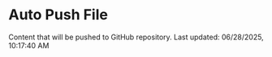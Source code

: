 # Auto Push File

Content that will be pushed to GitHub repository.
Last updated: 06/28/2025, 10:17:40 AM